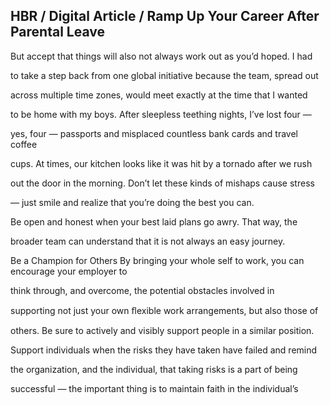 ## HBR / Digital Article / Ramp Up Your Career After Parental Leave

But accept that things will also not always work out as you’d hoped. I had

to take a step back from one global initiative because the team, spread out

across multiple time zones, would meet exactly at the time that I wanted

to be home with my boys. After sleepless teething nights, I’ve lost four —

yes, four — passports and misplaced countless bank cards and travel coffee

cups. At times, our kitchen looks like it was hit by a tornado after we rush

out the door in the morning. Don’t let these kinds of mishaps cause stress

— just smile and realize that you’re doing the best you can.

Be open and honest when your best laid plans go awry. That way, the

broader team can understand that it is not always an easy journey.

Be a Champion for Others By bringing your whole self to work, you can encourage your employer to

think through, and overcome, the potential obstacles involved in

supporting not just your own ﬂexible work arrangements, but also those of

others. Be sure to actively and visibly support people in a similar position.

Support individuals when the risks they have taken have failed and remind

the organization, and the individual, that taking risks is a part of being

successful — the important thing is to maintain faith in the individual’s